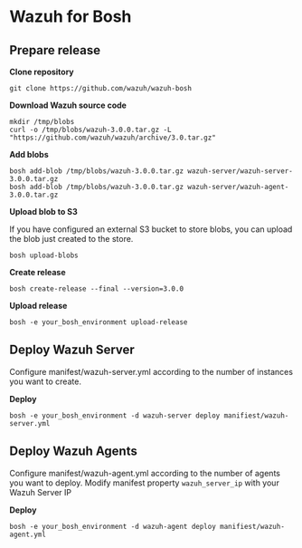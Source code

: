 # Wazuh for Bosh

## Prepare release

**Clone repository**

```
git clone https://github.com/wazuh/wazuh-bosh
```


**Download Wazuh source code**

```
mkdir /tmp/blobs
curl -o /tmp/blobs/wazuh-3.0.0.tar.gz -L "https://github.com/wazuh/wazuh/archive/3.0.tar.gz"
```

**Add blobs**

```
bosh add-blob /tmp/blobs/wazuh-3.0.0.tar.gz wazuh-server/wazuh-server-3.0.0.tar.gz
bosh add-blob /tmp/blobs/wazuh-3.0.0.tar.gz wazuh-server/wazuh-agent-3.0.0.tar.gz
```

**Upload blob to S3**

If you have configured an external S3 bucket to store blobs, you can upload the blob just created to the store.

```
bosh upload-blobs
```

**Create release**

```
bosh create-release --final --version=3.0.0
```

**Upload release**

```
bosh -e your_bosh_environment upload-release
```

## Deploy Wazuh Server
Configure manifest/wazuh-server.yml according to the number of instances you want to create.

**Deploy**
```
bosh -e your_bosh_environment -d wazuh-server deploy manifiest/wazuh-server.yml
```

## Deploy Wazuh Agents
Configure manifest/wazuh-agent.yml according to the number of agents you want to deploy.
Modify manifest property ```wazuh_server_ip``` with your Wazuh Server IP

**Deploy**
```
bosh -e your_bosh_environment -d wazuh-agent deploy manifiest/wazuh-agent.yml
```
